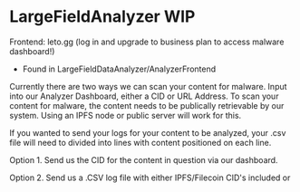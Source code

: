 # LargeFieldAnalyzer WIP


Frontend: leto.gg (log in and upgrade to business plan to access malware dashboard!) 


- Found in LargeFieldDataAnalyzer/AnalyzerFrontend


Currently there are two ways we can scan your content for malware. Input into our Analyzer Dashboard, either a CID or URL Address. To scan your content for malware, the content needs to be publically retrievable by our system. Using an IPFS node or public server will work for this.  

If you wanted to send your logs for your content to be analyzed, your .csv file will need to divided into lines with content positioned on each line.  


Option 1. Send us the CID for the content in question via our dashboard. 

Option 2. Send us a .CSV log file with either IPFS/Filecoin CID's included or 
